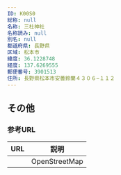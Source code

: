 ```yaml
---
ID: K00S0
総称: null
名称: 三杜神社
名称読み: null
別名: null
都道府県: 長野県
区域: 松本市
緯度: 36.1228748
経度: 137.6269555
郵便番号: 3901513
住所: 長野県松本市安曇鈴蘭４３０６−１１２
---
```


## その他

### 参考URL

| URL | 説明          |
| --- | ------------- |
|     | OpenStreetMap |
